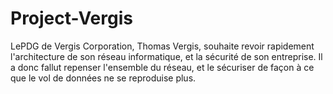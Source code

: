 # Project-Vergis
LePDG de Vergis Corporation, Thomas Vergis, souhaite revoir rapidement l'architecture de son réseau informatique, et la sécurité de son entreprise. Il a donc fallut repenser l'ensemble du réseau, et le sécuriser de façon à ce que le vol de données ne se reproduise plus.
